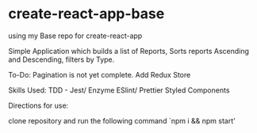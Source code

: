 # create-react-app-base
using my Base repo for create-react-app

Simple Application which builds a list of Reports, Sorts reports Ascending and Descending, filters by Type.

To-Do:
Pagination is not yet complete.
Add Redux Store

Skills Used:
TDD - Jest/ Enzyme
ESlint/ Prettier
Styled Components 

Directions for use:

clone repository and run the following command `npm i && npm start'
